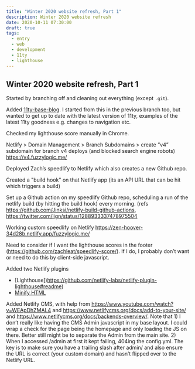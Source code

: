 ```yaml
---
title: "Winter 2020 website refresh, Part 1"
description: Winter 2020 website refresh
date: 2020-10-11 07:30:00
draft: true
tags:
  - entry
  - web
  - development
  - 11ty
  - lighthouse
---
```

Winter 2020 website refresh, Part 1
---

Started by branching off and cleaning out everything (except `.git`).

Added [11ty-base-blog](https://github.com/11ty/eleventy-base-blog). I started from this in the previous branch too, but wanted to get up to date with the latest version of 11ty, examples of the latest 11ty goodness e.g. changes to navigation etc.

Checked my lighthouse score manually in Chrome. 

Netlify > Domain Management > Branch Subdomains > create ”v4” subdomain for branch v4 deploys (and blocked search engine robots) https://v4.fuzzylogic.me/

Deployed Zach’s speedlify to Netlify which also creates a new Github repo.

Created a "build hook" on that Netlify app (its an API URL that can be hit which triggers a build)

Set up a Github action on my speedlify Github repo, scheduling a run of the netlify build (by hitting the build hook) every morning. (refs https://github.com/Jinksi/netlify-build-github-actions, https://twitter.com/iign/status/1288933337478975504

Working custom speedlify on Netlify https://zen-hoover-34d28b.netlify.app/fuzzylogic.me/

Need to consider if I want the lighthouse scores in the footer (https://github.com/zachleat/speedlify-score/). If I do, I probably don’t want or need to do this by client-side javascript.

Added two Netlify plugins

- [Lighthouse])https://github.com/netlify-labs/netlify-plugin-lighthouse#readme)
- [Minify HTML](https://github.com/philhawksworth/netlify-plugin-minify-html#readme)

Added Netlify CMS, with help from https://www.youtube.com/watch?v=WEApDhZMAL4 and https://www.netlifycms.org/docs/add-to-your-site/ and https://www.netlifycms.org/docs/backends-overview/.
Note that 1) I don’t really like having the CMS Admin javascript in my base layout. I could wrap a check for the page being the homepage and only loading the JS on there. Better still might be to separate the Admin from the main site. 2) When I accessed /admin at first it kept failing, 404ing the config.yml. The key is to make sure you have a trailing slash after admin/ and also ensure the URL is correct (your custom domain) and hasn’t flipped over to the Netlify URL. 
